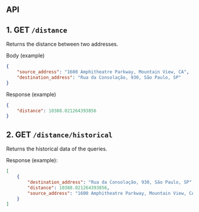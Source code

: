## API

## 1. GET `/distance`

Returns the distance between two addresses.

Body (example)
```json
{
    "source_address": "1600 Amphitheatre Parkway, Mountain View, CA",
    "destination_address": "Rua da Consolação, 930, São Paulo, SP"
}
```

Response (example)
```json
{
    "distance": 10388.021264393856
}
```

## 2. GET `/distance/historical`

Returns the historical data of the queries.

Response (example):
```json
[
    {
        "destination_address": "Rua da Consolação, 930, São Paulo, SP",
        "distance": 10388.021264393856,
        "source_address": "1600 Amphitheatre Parkway, Mountain View, CA"
    }
]
```